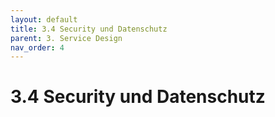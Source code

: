 ```yaml
---
layout: default
title: 3.4 Security und Datenschutz
parent: 3. Service Design
nav_order: 4
---
```

# 3.4 Security und Datenschutz